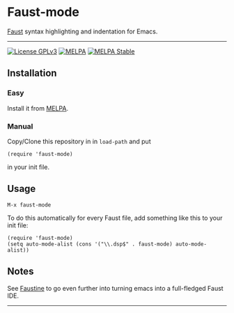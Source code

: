 # Faust-mode

[Faust](http://faust.grame.fr) syntax highlighting and indentation for Emacs.

---

[![License GPLv3](https://img.shields.io/badge/license-GPL_v3-green.svg)](http://www.gnu.org/licenses/gpl-3.0.html) [![MELPA](https://melpa.org/packages/faust-mode-badge.svg)](https://melpa.org/#/faust-mode) [![MELPA Stable](https://stable.melpa.org/packages/faust-mode-badge.svg)](https://stable.melpa.org/#/faust-mode)

## Installation

### Easy

Install it from [MELPA](https://melpa.org/#/getting-started).

### Manual

Copy/Clone this repository in in `load-path` and put 

`(require 'faust-mode)`

in your init file.

## Usage

```elisp
M-x faust-mode
```

To do this automatically for every Faust file, add something like this to your init file:

```elisp
(require 'faust-mode)
(setq auto-mode-alist (cons '("\\.dsp$" . faust-mode) auto-mode-alist))
```

## Notes

See [Faustine](https://bitbucket.org/yassinphilip/faustine) to go even further into turning emacs into a full-fledged Faust IDE.

---
